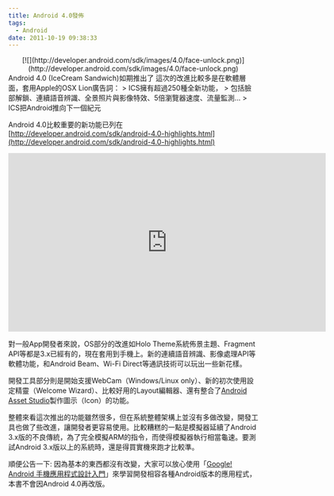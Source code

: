 ```yaml
---
title: Android 4.0發佈
tags:
  - Android
date: 2011-10-19 09:38:33
---
```


<div class="separator" style="clear: both; text-align: center;">[![](http://developer.android.com/sdk/images/4.0/face-unlock.png)](http://developer.android.com/sdk/images/4.0/face-unlock.png)</div>
Android 4.0 (IceCream Sandwich)如期推出了  這次的改進比較多是在軟體層面，套用Apple的OSX Lion廣告詞：
> ICS擁有超過250種全新功能，
> 包括臉部解鎖、連續語音辨識、全景照片與影像特效、5倍瀏覽器速度、流量監測...
> ICS把Android推向下一個紀元

Android 4.0比較重要的新功能已列在 [http://developer.android.com/sdk/android-4.0-highlights.html](http://developer.android.com/sdk/android-4.0-highlights.html)

<iframe allowfullscreen="" frameborder="0" height="360" src="http://www.youtube.com/embed/-F_ke3rxopc" width="640"></iframe>

對一般App開發者來說，OS部分的改進如Holo Theme系統佈景主題、Fragment API等都是3.x已經有的，現在套用到手機上。新的連續語音辨識、影像處理API等軟體功能，和Android Beam、Wi-Fi Direct等通訊技術可以玩出一些新花樣。

開發工具部分則是開始支援WebCam（Windows/Linux only）、新的初次使用設定精靈（Welcome Wizard）、比較好用的Layout編輯器、還有整合了[Android Asset Studio](http://android-ui-utils.googlecode.com/hg/asset-studio/dist/index.html)製作圖示（Icon）的功能。

整體來看這次推出的功能雖然很多，但在系統整體架構上並沒有多做改變，開發工具也做了些改進，讓開發者更容易使用。比較糟糕的一點是模擬器延續了Android 3.x版的不良傳統，為了完全模擬ARM的指令，而使得模擬器執行相當龜速。要測試Android 3.x版以上的系統時，還是得買實機來跑才比較準。

順便公告一下: 因為基本的東西都沒有改變，大家可以放心使用「[Google! Android 手機應用程式設計入門](http://www.books.com.tw/exep/assp.php/gasolin/exep/prod/booksfile.php?item=0010513881)」來學習開發相容各種Android版本的應用程式，本書不會因Android 4.0再改版。
